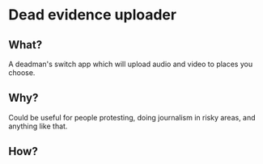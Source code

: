 # Dead evidence uploader

## What?

A deadman's switch app which will upload audio and video to places you choose. 

## Why?

Could be useful for people protesting, doing journalism in risky areas, and anything like that.

## How?


